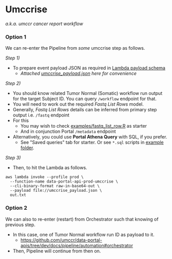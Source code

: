 # Umccrise

_a.k.a. umccr cancer report workflow_

### Option 1

We can re-enter the Pipeline from _some_ umccrise step as follows.

_Step 1)_
- To prepare event payload JSON as required in [Lambda payload schema](https://github.com/umccr/data-portal-apis/blob/dev/data_processors/pipeline/lambdas/umccrise.py#L63-L80)
  - _Attached [umccrise_payload.json](umccrise_payload.json) here for convenience_

_Step 2)_
- You should know related Tumor Normal (Somatic) workflow run output for the target Subject ID. You can query `/workflow` endpoint for that.
- You will need to work out the required _Fastq List Rows_ model.
- Generally, _Fastq List Rows_ details can be inferred from primary step output i.e. `/fastq` endpoint
- For this
  - You may wish to check [examples/fastq_list_row.R](../../examples/fastq_list_row.R) as starter
  - And in conjunction Portal `/metadata` endpoint
- Alternatively, you could use **Portal Athena Query** with SQL, if you prefer. 
  - See "Saved queries" tab for starter. Or see `*.sql` scripts in [example folder](../../examples).

_Step 3)_
- Then, to hit the Lambda as follows.

```
aws lambda invoke --profile prod \
  --function-name data-portal-api-prod-umccrise \
  --cli-binary-format raw-in-base64-out \
  --payload file://umccrise_payload.json \
  out.txt
```

### Option 2

We can also to re-enter (restart) from Orchestrator such that knowing of previous step.

- In this case, one of Tumor Normal workflow run ID as payload to it.
  - https://github.com/umccr/data-portal-apis/tree/dev/docs/pipeline/automation#orchestrator
- Then, Pipeline will continue from then on.
